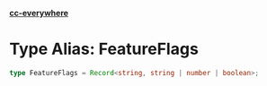 [**cc-everywhere**](../../../../../index.md)

<HorizontalLine />

# Type Alias: FeatureFlags

```ts
type FeatureFlags = Record<string, string | number | boolean>;
```
